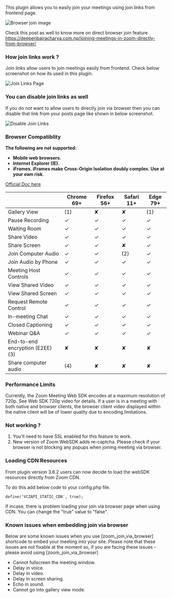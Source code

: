 This plugin allows you to easily join your meetings using join links from frontend page.

<img src="https://deepenbajracharya.com.np/wp-content/uploads/2020/03/Screen-Shot-2020-03-17-at-2.52.54-PM.png"  alt="Browser join image">

Check this post as well to know more on direct browser join feature <a href="https://deepenbajracharya.com.np/joining-meetings-in-zoom-directly-from-browser/">https://deepenbajracharya.com.np/joining-meetings-in-zoom-directly-from-browser/</a>

### How join links work ?

Join links allow users to join meetings easily from frontend. Check below screenshot on how its used in this plugin.

<img src="https://deepenbajracharya.com.np/wp-content/uploads/2020/03/join-links-page.png" alt="Join Links Page">

### You can disable join links as well

If you do not want to allow users to directly join via browser then you can disable that link from your posts page like shown in below screenshot.

<img src="https://deepenbajracharya.com.np/wp-content/uploads/2020/03/disable-join-links.png" alt="Disable Join Links">

### Browser Compatiblity

**The following are not supported:**

-  **Mobile web browsers.**
-  **Internet Explorer (IE).**
-  **iFrames. iFrames make Cross-Origin Isolation doubly complex. Use at your own risk.**

<a href="https://marketplace.zoom.us/docs/sdk/native-sdks/web#browser-support" target="_blank">Official Doc here</a>

<table><thead><tr><th></th><th>Chrome 69+</th><th>Firefox 56+</th><th>Safari 11+</th><th>Edge 79+</th></tr></thead><tbody><tr><td>Gallery View</td><td>(1)</td><td>✘</td><td>✘</td><td>(1)</td></tr><tr><td>Pause Recording</td><td>✓</td><td>✓</td><td>✓</td><td>✓</td></tr><tr><td>Waiting Room</td><td>✓</td><td>✓</td><td>✓</td><td>✓</td></tr><tr><td>Share Video</td><td>✓</td><td>✓</td><td>✓</td><td>✓</td></tr><tr><td>Share Screen</td><td>✓</td><td>✓</td><td>✘</td><td>✓</td></tr><tr><td>Join Computer Audio</td><td>✓</td><td>✓</td><td>(2)</td><td>✓</td></tr><tr><td>Join Audio by Phone</td><td>✓</td><td>✓</td><td>✓</td><td>✓</td></tr><tr><td>Meeting Host Controls</td><td>✓</td><td>✓</td><td>✓</td><td>✓</td></tr><tr><td>View Shared Video</td><td>✓</td><td>✓</td><td>✓</td><td>✓</td></tr><tr><td>View Shared Screen</td><td>✓</td><td>✓</td><td>✓</td><td>✓</td></tr><tr><td>Request Remote Control</td><td>✓</td><td>✓</td><td>✓</td><td>✓</td></tr><tr><td>In-meeting Chat</td><td>✓</td><td>✓</td><td>✓</td><td>✓</td></tr><tr><td>Closed Captioning</td><td>✓</td><td>✓</td><td>✓</td><td>✓</td></tr><tr><td>Webinar Q&amp;A</td><td>✓</td><td>✓</td><td>✓</td><td>✓</td></tr><tr><td>End-to-end encryption (E2EE) (3)</td><td>✘</td><td>✘</td><td>✘</td><td>✘</td></tr><tr><td>Share computer audio</td><td>(4)</td><td>✘</td><td>✘</td><td>✘</td></tr></tbody></table>

### Performance Limits

Currently, the Zoom Meeting Web SDK encodes at a maximum resolution of 720p. See Web SDK 720p video for details. If a user is in a meeting with both native and browser clients, the browser client video displayed within the native client will be of lower quality due to encoding limitations.

### Not working ?

1. You'll need to have SSL enabled for this feature to work.
2. New version of Zoom WebSDK adds re-captcha. Please check if your browser is not blocking any popups when joining meeting via browser.

### Loading CDN Resources

From plugin version 3.6.2 users can now decide to load the webSDK resources directly from Zoom CDN.

To do this add below code to your config.php file.

`define('VCZAPI_STATIC_CDN', true);`

If incase, there is problem loading your join via browser page when using CDN. You can change the "true" value to "false". 

### Known issues when embedding join via browser

Below are some known issues when you use [zoom_join_via_browser] shortcode to embed your meeting into your site. Please note that these issues are not fixable at the moment so, if you are facing these issues - please avoid using [zoom_join_via_browser]

- Cannot fullscreen the meeting window.
- Delay in voice.
- Delay in video.
- Delay in screen sharing.
- Echo in sound.
- Cannot go into gallery view mode.

